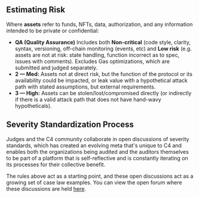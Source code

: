 ## Estimating Risk

Where **assets** refer to funds, NFTs, data, authorization, and any information intended to be private or confidential:

* **QA (Quality Assurance)** Includes both **Non-critical** (code style, clarity, syntax, versioning, off-chain monitoring (events, etc) and **Low risk** (e.g. assets are not at risk: state handling, function incorrect as to spec, issues with comments). Excludes Gas optimizations, which are submitted and judged separately.
* **2 — Med:** Assets not at direct risk, but the function of the protocol or its availability could be impacted, or leak value with a hypothetical attack path with stated assumptions, but external requirements.
* **3 — High:** Assets can be stolen/lost/compromised directly (or indirectly if there is a valid attack path that does not have hand-wavy hypotheticals).

## Severity Standardization Process

Judges and the C4 community collaborate in open discussions of severity standards, which has created an evolving meta that's unique to C4 and enables both the organizations being audited and the auditors themselves to be part of a platform that is self-reflective and is constantly iterating on its processes for their collective benefit.

The rules above act as a starting point, and these open discussions act as a growing set of case law examples. You can view the open forum where these discussions are held [here](https://github.com/code-423n4/org/issues?q=is%3Aissue+is%3Aopen+label%3Arules).
